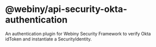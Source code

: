 # @webiny/api-security-okta-authentication

An authentication plugin for Webiny Security Framework to verify Okta idToken and instantiate a SecurityIdentity.
